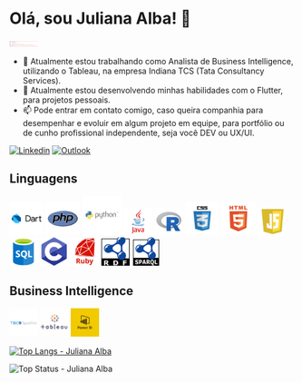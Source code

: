 
# Olá, sou Juliana Alba! 👋

<img src = 'https://github.com/JulianaAlba/JulianaAlba/blob/master/imagens/ifelse.png' width='50'/>

- 🔭 Atualmente estou trabalhando como Analista de Business Intelligence, utilizando o Tableau, na empresa Indiana TCS (Tata Consultancy Services).
- 🌱 Atualmente estou desenvolvendo minhas habilidades com o Flutter, para projetos pessoais.
- 📫  Pode entrar em contato comigo, caso queira companhia para desempenhar e evoluir em algum projeto em equipe, para portfólio ou de cunho profissional independente, seja você DEV ou UX/UI.


[![Linkedin](https://img.shields.io/badge/-LinkedIn-blue?style=flat-square&logo=Linkedin&logoColor=white&link=https://www.linkedin.com/in/julianaalba/)](https://www.linkedin.com/in/julianaalba/) [![Outlook](https://img.shields.io/badge/-jualba.adm%40hotmail.com-blue?style=flat-square&logo=Windows&logoColor=white&link=mailto:jualba.adm@hotmail.com)](mailto:jualba.adm@hotmail.com)

## Linguagens
<img src = 'https://github.com/JulianaAlba/JulianaAlba/blob/master/imagens/dart.png' width='60'/> <img src = 'https://github.com/JulianaAlba/JulianaAlba/blob/master/imagens/php.png' width='60'/> <img src = 'https://github.com/JulianaAlba/JulianaAlba/blob/master/imagens/python.png' width='70'/> <img src = 'https://github.com/JulianaAlba/JulianaAlba/blob/master/imagens/java.png' width='50'/> <img src = 'https://github.com/JulianaAlba/JulianaAlba/blob/master/imagens/r.jpg' width='50'/> <img src = 'https://github.com/JulianaAlba/JulianaAlba/blob/master/imagens/css.png' width='60'/> <img src = 'https://github.com/JulianaAlba/JulianaAlba/blob/master/imagens/html.jpg' width='60'/> <img src = 'https://github.com/JulianaAlba/JulianaAlba/blob/master/imagens/js.jpg' width='50'/> <img src = 'https://github.com/JulianaAlba/JulianaAlba/blob/master/imagens/sql.png' width='50'/> <img src = 'https://github.com/JulianaAlba/JulianaAlba/blob/master/imagens/c.jpg' width='50'/> <img src = 'https://github.com/JulianaAlba/JulianaAlba/blob/master/imagens/ruby.png' width='50'/> <img src = 'https://github.com/JulianaAlba/JulianaAlba/blob/master/imagens/rdf.png' width='50'/> <img src = 'https://github.com/JulianaAlba/JulianaAlba/blob/master/imagens/sparql.png' width='50'/> 

## Business Intelligence
<img src = 'https://github.com/JulianaAlba/JulianaAlba/blob/master/imagens/spotfire.png' width='50'/> <img src = 'https://github.com/JulianaAlba/JulianaAlba/blob/master/imagens/tableau.jpg' width='50'/> <img src = 'https://github.com/JulianaAlba/JulianaAlba/blob/master/imagens/powerbi.png' width='50'/> 



[![Top Langs - Juliana Alba](https://github-readme-stats.vercel.app/api/top-langs/?username=JulianaAlba&theme=white&langs_count=20)](https://github.com/JulianaAlba/github-readme-stats)

![Top Status - Juliana Alba](https://github-readme-stats.vercel.app/api?username=JulianaAlba&show_icons=true&theme=white)






